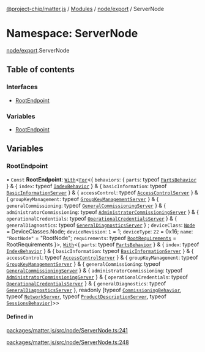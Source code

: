 [@project-chip/matter.js](../README.md) / [Modules](../modules.md) / [node/export](node_export.md) / ServerNode

# Namespace: ServerNode

[node/export](node_export.md).ServerNode

## Table of contents

### Interfaces

- [RootEndpoint](../interfaces/node_export.ServerNode.RootEndpoint.md)

### Variables

- [RootEndpoint](node_export.ServerNode.md#rootendpoint)

## Variables

### RootEndpoint

• `Const` **RootEndpoint**: [`With`](node_export._internal_.md#with)\<[`For`](behavior_cluster_export._internal_.EndpointType.md#for)\<\{ `behaviors`: \{ `parts`: typeof [`PartsBehavior`](../classes/node_export._internal_.PartsBehavior.md)  } & \{ `index`: typeof [`IndexBehavior`](node_export._internal_.IndexBehavior.md)  } & \{ `basicInformation`: typeof [`BasicInformationServer`](behavior_definitions_basic_information_export.BasicInformationServer.md)  } & \{ `accessControl`: typeof [`AccessControlServer`](behavior_definitions_access_control_export.AccessControlServer.md)  } & \{ `groupKeyManagement`: typeof [`GroupKeyManagementServer`](../classes/behavior_definitions_group_key_management_export.GroupKeyManagementServer.md)  } & \{ `generalCommissioning`: typeof [`GeneralCommissioningServer`](behavior_definitions_general_commissioning_export.GeneralCommissioningServer.md)  } & \{ `administratorCommissioning`: typeof [`AdministratorCommissioningServer`](behavior_definitions_administrator_commissioning_export.AdministratorCommissioningServer.md)  } & \{ `operationalCredentials`: typeof [`OperationalCredentialsServer`](behavior_definitions_operational_credentials_export.OperationalCredentialsServer.md)  } & \{ `generalDiagnostics`: typeof [`GeneralDiagnosticsServer`](../classes/behavior_definitions_general_diagnostics_export.GeneralDiagnosticsServer.md)  } ; `deviceClass`: [`Node`](../enums/device_export.DeviceClasses.md#node) = DeviceClasses.Node; `deviceRevision`: ``1`` = 1; `deviceType`: ``22`` = 0x16; `name`: ``"RootNode"`` = "RootNode"; `requirements`: typeof [`RootRequirements`](endpoint_definitions_system_RootEndpoint.RootRequirements.md) = RootRequirements }\>, [`With`](behavior_cluster_export._internal_.SupportedBehaviors.md#with)\<\{ `parts`: typeof [`PartsBehavior`](../classes/node_export._internal_.PartsBehavior.md)  } & \{ `index`: typeof [`IndexBehavior`](node_export._internal_.IndexBehavior.md)  } & \{ `basicInformation`: typeof [`BasicInformationServer`](behavior_definitions_basic_information_export.BasicInformationServer.md)  } & \{ `accessControl`: typeof [`AccessControlServer`](behavior_definitions_access_control_export.AccessControlServer.md)  } & \{ `groupKeyManagement`: typeof [`GroupKeyManagementServer`](../classes/behavior_definitions_group_key_management_export.GroupKeyManagementServer.md)  } & \{ `generalCommissioning`: typeof [`GeneralCommissioningServer`](behavior_definitions_general_commissioning_export.GeneralCommissioningServer.md)  } & \{ `administratorCommissioning`: typeof [`AdministratorCommissioningServer`](behavior_definitions_administrator_commissioning_export.AdministratorCommissioningServer.md)  } & \{ `operationalCredentials`: typeof [`OperationalCredentialsServer`](behavior_definitions_operational_credentials_export.OperationalCredentialsServer.md)  } & \{ `generalDiagnostics`: typeof [`GeneralDiagnosticsServer`](../classes/behavior_definitions_general_diagnostics_export.GeneralDiagnosticsServer.md)  }, readonly [typeof [`CommissioningBehavior`](node_export._internal_.CommissioningBehavior.md), typeof [`NetworkServer`](node_export._internal_.NetworkServer.md), typeof [`ProductDescriptionServer`](node_export._internal_.ProductDescriptionServer.md), typeof [`SessionsBehavior`](node_export._internal_.SessionsBehavior.md)]\>\>

#### Defined in

[packages/matter.js/src/node/ServerNode.ts:241](https://github.com/project-chip/matter.js/blob/3adaded6/packages/matter.js/src/node/ServerNode.ts#L241)

[packages/matter.js/src/node/ServerNode.ts:248](https://github.com/project-chip/matter.js/blob/3adaded6/packages/matter.js/src/node/ServerNode.ts#L248)
